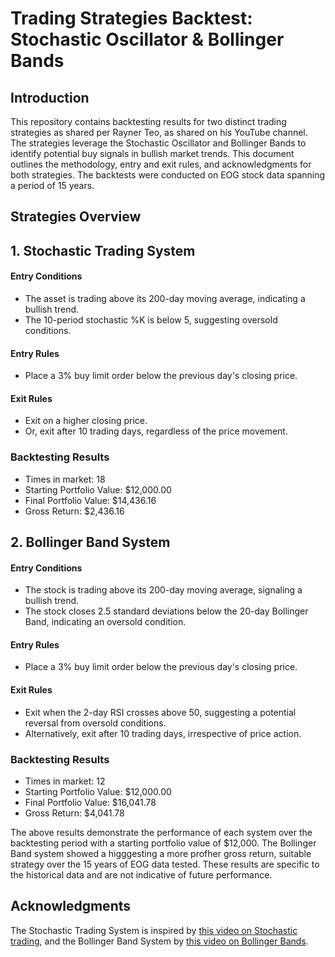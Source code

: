 
# Trading Strategies Backtest: Stochastic Oscillator & Bollinger Bands

## Introduction

This repository contains backtesting results for two distinct trading strategies as shared per Rayner Teo, as shared on his YouTube channel. The strategies leverage the Stochastic Oscillator and Bollinger Bands to identify potential buy signals in bullish market trends. This document outlines the methodology, entry and exit rules, and acknowledgments for both strategies. The backtests were conducted on EOG stock data spanning a period of 15 years.

## Strategies Overview

## 1. Stochastic Trading System

#### Entry Conditions

- The asset is trading above its 200-day moving average, indicating a bullish trend.
- The 10-period stochastic %K is below 5, suggesting oversold conditions.

#### Entry Rules

- Place a 3% buy limit order below the previous day's closing price.

#### Exit Rules

- Exit on a higher closing price.
- Or, exit after 10 trading days, regardless of the price movement.

### Backtesting Results
- Times in market: 18
- Starting Portfolio Value: $12,000.00
- Final Portfolio Value: $14,436.16
- Gross Return: $2,436.16


## 2. Bollinger Band System

#### Entry Conditions

- The stock is trading above its 200-day moving average, signaling a bullish trend.
- The stock closes 2.5 standard deviations below the 20-day Bollinger Band, indicating an oversold condition.

#### Entry Rules

- Place a 3% buy limit order below the previous day's closing price.

#### Exit Rules

- Exit when the 2-day RSI crosses above 50, suggesting a potential reversal from oversold conditions.
- Alternatively, exit after 10 trading days, irrespective of price action.

### Backtesting Results
- Times in market: 12
- Starting Portfolio Value: $12,000.00
- Final Portfolio Value: $16,041.78
- Gross Return: $4,041.78

The above results demonstrate the performance of each system over the backtesting period with a starting portfolio value of $12,000. The Bollinger Band system showed a higggesting a more profher gross return, suitable strategy over the 15 years of EOG data tested. These results are specific to the historical data and are not indicative of future performance.

## Acknowledgments
 The Stochastic Trading System is inspired by [this video on Stochastic trading](https://www.youtube.com/watch?v=viLst9ZAC6Y&t), and the Bollinger Band System by [this video on Bollinger Bands](https://www.youtube.com/watch?v=CxFv_EUY0ZA&t).